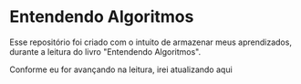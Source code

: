 # Entendendo Algoritmos

Esse repositório foi criado com o intuito de armazenar meus aprendizados, durante a leitura do livro "Entendendo Algoritmos".

Conforme eu for avançando na leitura, irei atualizando aqui

